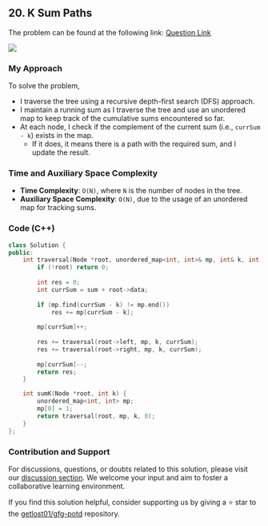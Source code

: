 ## 20. K Sum Paths
The problem can be found at the following link: [Question Link](https://www.geeksforgeeks.org/problems/k-sum-paths/1)

![](https://badgen.net/badge/Level/Medium/yellow)

### My Approach
To solve the problem,
- I traverse the tree using a recursive depth-first search (DFS) approach. 
- I maintain a running sum as I traverse the tree and use an unordered map to keep track of the cumulative sums encountered so far. 
- At each node, I check if the complement of the current sum (i.e., `currSum - k`) exists in the map. 
	- If it does, it means there is a path with the required sum, and I update the result.

### Time and Auxiliary Space Complexity

- **Time Complexity**: `O(N)`, where `N` is the number of nodes in the tree.
- **Auxiliary Space Complexity**: `O(N)`, due to the usage of an unordered map for tracking sums.

### Code (C++)
```cpp
class Solution {
public:
    int traversal(Node *root, unordered_map<int, int>& mp, int& k, int sum) {
        if (!root) return 0;
        
        int res = 0;
        int currSum = sum + root->data;
        
        if (mp.find(currSum - k) != mp.end()) 
            res += mp[currSum - k];
            
        mp[currSum]++;
        
        res += traversal(root->left, mp, k, currSum);
        res += traversal(root->right, mp, k, currSum);
        
        mp[currSum]--;
        return res;
    }

    int sumK(Node *root, int k) {
        unordered_map<int, int> mp;
        mp[0] = 1;
        return traversal(root, mp, k, 0);
    }
};
```

### Contribution and Support

For discussions, questions, or doubts related to this solution, please visit our [discussion section](https://github.com/getlost01/gfg-potd/discussions). We welcome your input and aim to foster a collaborative learning environment.

If you find this solution helpful, consider supporting us by giving a ⭐ star to the [getlost01/gfg-potd](https://github.com/getlost01/gfg-potd) repository.